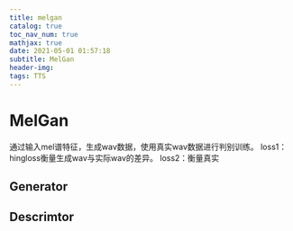 ```yaml
---
title: melgan
catalog: true
toc_nav_num: true
mathjax: true
date: 2021-05-01 01:57:18
subtitle: MelGan
header-img:
tags: TTS
---
```


# MelGan
通过输入mel谱特征，生成wav数据，使用真实wav数据进行判别训练。
loss1：hingloss衡量生成wav与实际wav的差异。
loss2：衡量真实
## Generator

## Descrimtor 